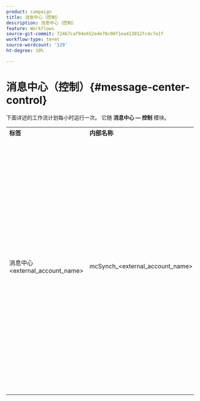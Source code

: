 ```yaml
---
product: campaign
title: 消息中心（控制）
description: 消息中心（控制）
feature: Workflows
source-git-commit: 72467caf94e652ede70c00f1ea413012fc4c7e1f
workflow-type: tm+mt
source-wordcount: '129'
ht-degree: 10%

---
```



# 消息中心（控制）{#message-center-control}

下面详述的工作流计划每小时运行一次。 它随 **消息中心 — 控制** 模块。


<table> 
 <tbody> 
  <tr> 
   <td> <strong>标签</strong><br /> </td> 
   <td> <strong>内部名称</strong><br /> </td> 
   <td> <strong>说明</strong><br /> </td> 
  </tr> 
  <tr> 
   <td> 消息中心 &lt;external_account_name&gt;<br /> </td> 
   <td> mcSynch_&lt;external_account_name&gt;<br /> </td> 
   <td> 此工作流：<br /> 
    <ul> 
     <li> <p>取回由操作处理的事件列表。</p> </li> 
     <li> <p>与NmsBroadLogMsg表同步，以恢复投放消息的资格。</p> </li> 
     <li> <p>与NmsBroadLogMsg表同步完成后，立即恢复事件投放日志。</p> </li> 
     <li> <p>与NmsTrackingUrl表同步，以便恢复交付URL的跟踪。</p> </li> 
     <li> <p>完成与NmsTrackingUrl表的同步后，会立即恢复事件跟踪URL。</p> </li> 
     <li> <p>允许您在发送投放后每三小时恢复隔离的所有电子邮件地址。</p> </li> 
    </ul> </td> 
  </tr> 
 </tbody> 
</table>

